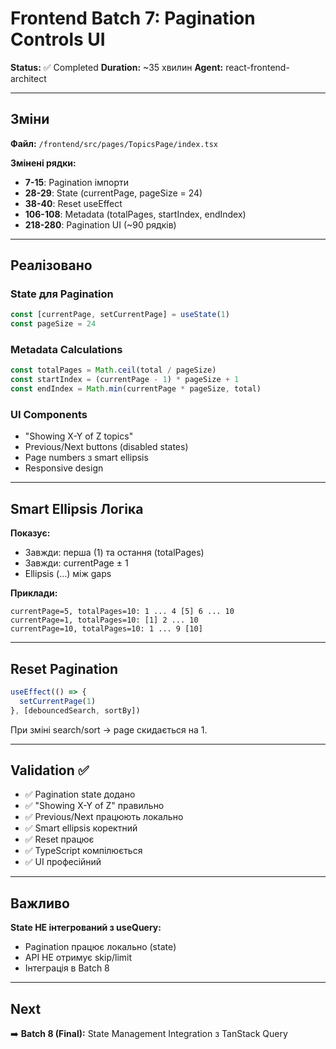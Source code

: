 # Frontend Batch 7: Pagination Controls UI

**Status:** ✅ Completed
**Duration:** ~35 хвилин
**Agent:** react-frontend-architect

---

## Зміни

**Файл:** `/frontend/src/pages/TopicsPage/index.tsx`

**Змінені рядки:**
- **7-15**: Pagination імпорти
- **28-29**: State (currentPage, pageSize = 24)
- **38-40**: Reset useEffect
- **106-108**: Metadata (totalPages, startIndex, endIndex)
- **218-280**: Pagination UI (~90 рядків)

---

## Реалізовано

### State для Pagination
```typescript
const [currentPage, setCurrentPage] = useState(1)
const pageSize = 24
```

### Metadata Calculations
```typescript
const totalPages = Math.ceil(total / pageSize)
const startIndex = (currentPage - 1) * pageSize + 1
const endIndex = Math.min(currentPage * pageSize, total)
```

### UI Components
- "Showing X-Y of Z topics"
- Previous/Next buttons (disabled states)
- Page numbers з smart ellipsis
- Responsive design

---

## Smart Ellipsis Логіка

**Показує:**
- Завжди: перша (1) та остання (totalPages)
- Завжди: currentPage ± 1
- Ellipsis (...) між gaps

**Приклади:**
```
currentPage=5, totalPages=10: 1 ... 4 [5] 6 ... 10
currentPage=1, totalPages=10: [1] 2 ... 10
currentPage=10, totalPages=10: 1 ... 9 [10]
```

---

## Reset Pagination

```typescript
useEffect(() => {
  setCurrentPage(1)
}, [debouncedSearch, sortBy])
```

При зміні search/sort → page скидається на 1.

---

## Validation ✅

- ✅ Pagination state додано
- ✅ "Showing X-Y of Z" правильно
- ✅ Previous/Next працюють локально
- ✅ Smart ellipsis коректний
- ✅ Reset працює
- ✅ TypeScript компілюється
- ✅ UI професійний

---

## Важливо

**State НЕ інтегрований з useQuery:**
- Pagination працює локально (state)
- API НЕ отримує skip/limit
- Інтеграція в Batch 8

---

## Next

➡️ **Batch 8 (Final):** State Management Integration з TanStack Query
